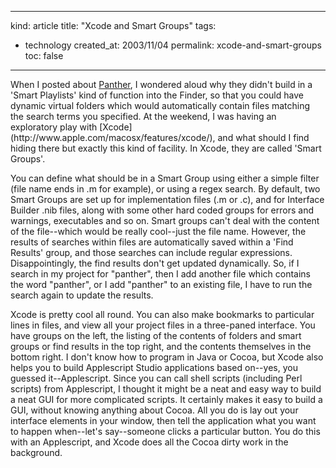 -----
kind: article
title: "Xcode and Smart Groups"
tags:
- technology
created_at: 2003/11/04
permalink: xcode-and-smart-groups
toc: false
-----

<p>When I posted about <a href="http://www.rousette.org.uk/mt-static/blog/archives/000488.html">Panther</a>, I wondered aloud why they didn't build in a 'Smart Playlists' kind of function into the Finder, so that you could have dynamic virtual folders which would automatically contain files matching the search terms you specified. At the weekend, I was having an exploratory play with [Xcode](http://www.apple.com/macosx/features/xcode/), and what should I find hiding there but exactly this kind of facility. In Xcode, they are called 'Smart Groups'.</p>

<p>You can define what should be in a Smart Group using either a simple filter (file name ends in .m for example), or using a regex search. By default, two Smart Groups are set up for implementation files (.m or .c), and for Interface Builder .nib files, along with some other hard coded groups for errors and warnings, executables and so on. Smart groups can't deal with the content of the file--which would be really cool--just the file name. However, the results of searches within files are automatically saved within a 'Find Results' group, and those searches can include regular expressions. Disappointingly, the find results don't get updated dynamically. So, if I search in my project for "panther", then I add another file which contains the word "panther", or I add "panther" to an existing file, I have to run the search again to update the results.</p>

<p>Xcode is pretty cool all round. You can also make bookmarks to particular lines in files, and view all your project files in a three-paned interface. You have groups on the left, the listing of the contents of folders and smart groups or find results in the top right, and the contents themselves in the bottom right. I don't know how to program in Java or Cocoa, but Xcode also helps you to build Applescript Studio applications based on--yes, you guessed it--Applescript. Since you can call shell scripts (including Perl scripts) from Applescript, I thought it might be a neat and easy way to build a neat GUI for more complicated scripts. It certainly makes it easy to build a GUI, without knowing anything about Cocoa. All you do is lay out your interface elements in your window, then tell the application what you want to happen when--let's say--someone clicks a particular button. You do this with an Applescript, and Xcode does all the Cocoa dirty work in the background.</p>

